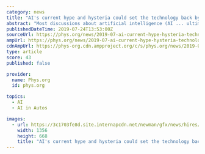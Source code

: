 ```yaml
---
category: news
title: "AI's current hype and hysteria could set the technology back by decades"
abstract: "Most discussions about artificial intelligence (AI ... ultimately aimed for use in driverless cars. Yet such cars are most notable for their absence from our roads, and technical limits mean ..."
publishedDateTime: 2019-07-24T13:53:00Z
sourceUrl: https://phys.org/news/2019-07-ai-current-hype-hysteria-technology.html
ampUrl: https://phys.org/news/2019-07-ai-current-hype-hysteria-technology.amp
cdnAmpUrl: https://phys-org.cdn.ampproject.org/c/s/phys.org/news/2019-07-ai-current-hype-hysteria-technology.amp
type: article
score: 43
published: false

provider:
  name: Phys.org
  id: phys.org

topics:
  - AI
  - AI in Autos

images:
  - url: https://3c1703fe8d.site.internapcdn.net/newman/gfx/news/hires/2019/aiscurrenthy.jpg
    width: 1356
    height: 668
    title: "AI's current hype and hysteria could set the technology back by decades"
---
```

